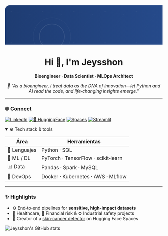 <!-- ===== LinkedIn-style banner ===== -->
<p align="center">
<!-- Banner SVG que funciona sin restricciones corporativas -->
<svg width="1584" height="396" xmlns="http://www.w3.org/2000/svg">
  <defs>
    <!-- Gradiente profesional bioingeniería -->
    <linearGradient id="bioGradient" x1="0%" y1="0%" x2="100%" y2="0%">
      <stop offset="0%" style="stop-color:#1e3c72;stop-opacity:1" />
      <stop offset="50%" style="stop-color:#2a5298;stop-opacity:1" />
      <stop offset="100%" style="stop-color:#0A66C2;stop-opacity:1" />
    </linearGradient>
    <!-- Patrón de red neuronal -->
    <pattern id="neuralPattern" x="0" y="0" width="100" height="100" patternUnits="userSpaceOnUse">
      <circle cx="20" cy="20" r="2" fill="rgba(255,255,255,0.1)"/>
      <circle cx="80" cy="30" r="1.5" fill="rgba(255,255,255,0.08)"/>
      <circle cx="50" cy="70" r="1" fill="rgba(255,255,255,0.06)"/>
      <line x1="20" y1="20" x2="80" y2="30" stroke="rgba(255,255,255,0.05)" stroke-width="0.5"/>
      <line x1="80" y1="30" x2="50" y2="70" stroke="rgba(255,255,255,0.05)" stroke-width="0.5"/>
    </pattern>
  </defs>
  
  <!-- Fondo con gradiente -->
  <rect width="1584" height="396" fill="url(#bioGradient)" rx="15"/>
  
  <!-- Patrón de red neuronal sutil -->
  <rect width="1584" height="396" fill="url(#neuralPattern)" opacity="0.3"/>
  
  <!-- Elementos decorativos de bioingeniería -->
  <circle cx="150" cy="100" r="40" fill="none" stroke="rgba(255,255,255,0.1)" stroke-width="2"/>
  <circle cx="150" cy="100" r="60" fill="none" stroke="rgba(255,255,255,0.06)" stroke-width="1"/>
  
  <circle cx="1434" cy="296" r="35" fill="none" stroke="rgba(255,255,255,0.08)" stroke-width="2"/>
  <circle cx="1434" cy="296" r="50" fill="none" stroke="rgba(255,255,255,0.04)" stroke-width="1"/>
  
  <!-- DNA helix representación -->
  <path d="M100 150 Q 130 130, 160 150 T 220 150" stroke="rgba(255,255,255,0.15)" stroke-width="3" fill="none"/>
  <path d="M100 170 Q 130 190, 160 170 T 220 170" stroke="rgba(255,255,255,0.15)" stroke-width="3" fill="none"/>
  
  <!-- Título principal -->
  <text x="792" y="180" font-family="'Segoe UI', Arial, sans-serif" font-size="48" font-weight="bold" text-anchor="middle" fill="white">
    Neural Network Engineering
  </text>
  
  <!-- Subtítulo -->
  <text x="792" y="220" font-family="'Segoe UI', Arial, sans-serif" font-size="20" text-anchor="middle" fill="rgba(255,255,255,0.9)">
    Bioengineer • Data Scientist • MLOps Architect
  </text>
  
  <!-- Elementos técnicos -->
  <text x="792" y="260" font-family="'Courier New', monospace" font-size="14" text-anchor="middle" fill="rgba(255,255,255,0.7)">
    Python | TensorFlow | PyTorch | AWS | Docker
  </text>
  
  <!-- Decoración final -->
  <rect x="692" y="280" width="200" height="2" fill="rgba(255,255,255,0.3)" rx="1"/>
</svg>
</p>

<h1 align="center">Hi 👋, I'm Jeysshon</h1>
<p align="center"><strong>Bioengineer · Data Scientist · MLOps Architect</strong></p>
<p align="center"><em>🔬 "As a bioengineer, I treat data as the DNA of innovation—let Python and AI read the code, and life‑changing insights emerge."</em></p>

---

### 🌐 Connect

[![LinkedIn](https://img.shields.io/badge/LINKEDIN-0A66C2?style=for-the-badge&logo=linkedin&logoColor=white)](https://www.linkedin.com/in/jeysshon/)
[![🤗 HuggingFace](https://img.shields.io/badge/-HUGGINGFACE-1A1A1A?style=for-the-badge&logo=huggingface&logoColor=white)](https://huggingface.co/jeysshon)
[![Spaces](https://img.shields.io/badge/-SPACES-FFCC00?style=for-the-badge&logo=python&logoColor=black)](https://huggingface.co/spaces/jeycov/Piel_cancer_prueba)
[![Streamlit](https://img.shields.io/badge/STREAMLIT-FF4B4B?style=for-the-badge&logo=streamlit&logoColor=white)](https://share.streamlit.io/user/jeysshonb)

<details open>
<summary>⚙️ Tech stack & tools</summary>

| Área | Herramientas |
|------|--------------|
| 🐍 Lenguajes | Python · SQL |
| 🤖 ML / DL | PyTorch · TensorFlow · scikit‑learn |
| 📊 Data | Pandas · Spark · MySQL |
| 🚀 DevOps | Docker · Kubernetes · AWS · MLflow |

</details>

---

### ✨ Highlights

- ⚙️ End‑to‑end pipelines for **sensitive, high‑impact datasets**
- 🏥 Healthcare, 🏦 Financial risk & ⚙️ Industrial safety projects
- 🚀 Creator of a [skin‑cancer detector](https://huggingface.co/spaces/jeycov/Piel_cancer_prueba) on Hugging Face Spaces

<!-- GitHub stats corregido -->
![Jeysshon's GitHub stats](https://github-readme-stats.vercel.app/api?username=Jeysshon&show_icons=true&theme=github_dark&hide_title=true)
